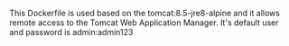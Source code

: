This Dockerfile is used based on the tomcat:8.5-jre8-alpine and it allows remote access to the Tomcat Web Application Manager.
It's default user and password is admin:admin123
